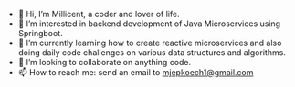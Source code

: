 - 👋 Hi, I’m Millicent, a coder and lover of life.
- 👀 I’m interested in backend development of Java Microservices using Springboot. 
- 🌱 I’m currently learning how to create reactive microservices and also doing daily 
     code challenges on various data structures and algorithms.
- 💞️ I’m looking to collaborate on anything code.
- 📫 How to reach me: send an email to mjepkoech1@gmail.com

<!---
mjepkoech/mjepkoech is a ✨ special ✨ repository because its `README.md` (this file) appears on your GitHub profile.
You can click the Preview link to take a look at your changes.
--->
